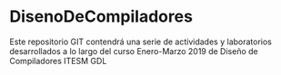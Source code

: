 # DisenoDeCompiladores
Este repositorio GIT contendrá una serie de actividades y laboratorios desarrollados a lo largo del curso Enero-Marzo 2019 de Diseño de Compiladores ITESM GDL
